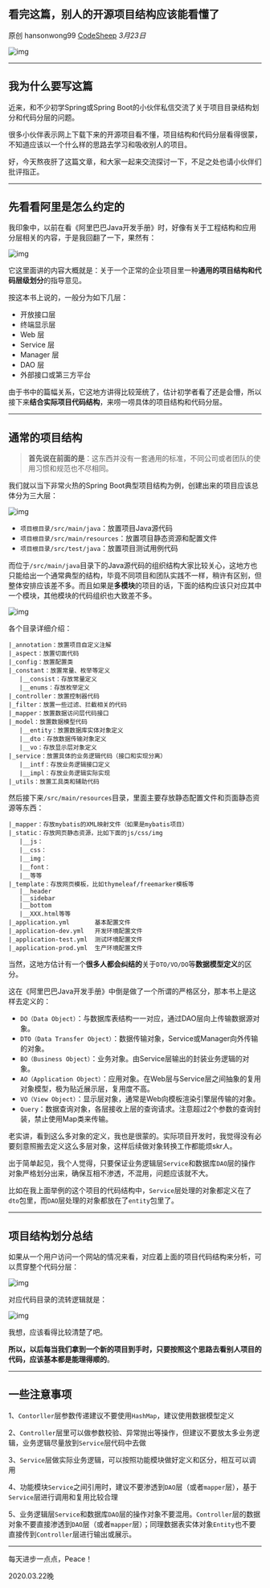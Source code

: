 ## 看完这篇，别人的开源项目结构应该能看懂了

原创 hansonwong99 [CodeSheep](javascript:void(0);) *3月23日*

![img](https://mmbiz.qpic.cn/mmbiz_png/xq9PqibkVAzqR0AFjicvvCggzIsm4Nbu1TJwkbexI5aO90IjFc6oOdFEibqSYs7YbmfbJXHJnfgtcicibCItgXDaqqA/640?wx_fmt=png&tp=webp&wxfrom=5&wx_lazy=1&wx_co=1)

------

## 我为什么要写这篇

近来，和不少初学Spring或Spring Boot的小伙伴私信交流了关于项目目录结构划分和代码分层的问题。

很多小伙伴表示网上下载下来的开源项目看不懂，项目结构和代码分层看得很蒙，不知道应该以一个什么样的思路去学习和吸收别人的项目。

好，今天熬夜肝了这篇文章，和大家一起来交流探讨一下，不足之处也请小伙伴们批评指正。

------

## 先看看阿里是怎么约定的

我印象中，以前在看《阿里巴巴Java开发手册》时，好像有关于工程结构和应用分层相关的内容，于是我回翻了一下，果然有：

![img](https://mmbiz.qpic.cn/mmbiz_png/xq9PqibkVAzqR0AFjicvvCggzIsm4Nbu1TnS1Dr6cmia72BxDUKreAH2uFmgTxQ4qpQtDS8t4awnajKxcfAia4licibg/640?wx_fmt=png&tp=webp&wxfrom=5&wx_lazy=1&wx_co=1)

它这里面讲的内容大概就是：关于一个正常的企业项目里一种**通用的项目结构和代码层级划分**的指导意见。

按这本书上说的，一般分为如下几层：

- 开放接口层
- 终端显示层
- Web 层
- Service 层
- Manager 层
- DAO 层
- 外部接口或第三方平台

由于书中的篇幅关系，它这地方讲得比较笼统了，估计初学者看了还是会懵，所以接下来**结合实际项目代码结构**，来唠一唠具体的项目结构和代码分层。

------

## 通常的项目结构

> **首先说在前面的是**：这东西并没有一套通用的标准，不同公司或者团队的使用习惯和规范也不尽相同。

我们就以当下非常火热的Spring Boot典型项目结构为例，创建出来的项目应该总体分为三大层：

![img](https://mmbiz.qpic.cn/mmbiz_png/xq9PqibkVAzqR0AFjicvvCggzIsm4Nbu1TfbbRJZvR0EicRsasxDPHcALArmBgL6ibVdAUtPoYbIne9sicC1miaCp4QQ/640?wx_fmt=png&tp=webp&wxfrom=5&wx_lazy=1&wx_co=1)

- `项目根目录/src/main/java`：放置项目Java源代码
- `项目根目录/src/main/resources`：放置项目静态资源和配置文件
- `项目根目录/src/test/java`：放置项目测试用例代码

而位于`/src/main/java`目录下的Java源代码的组织结构大家比较关心，这地方也只能给出一个通常典型的结构，毕竟不同项目和团队实践不一样，稍许有区别，但整体安排应该差不多。而且如果是**多模块**的项目的话，下面的结构应该只对应其中一个模块，其他模块的代码组织也大致差不多。

![img](https://mmbiz.qpic.cn/mmbiz_png/xq9PqibkVAzqR0AFjicvvCggzIsm4Nbu1TwVvJhgMgLG870iajoLYoW9GX5ehGKsat127xM3jYVBGYpRBNkfytANw/640?wx_fmt=png&tp=webp&wxfrom=5&wx_lazy=1&wx_co=1)

各个目录详细介绍：

```
|_annotation：放置项目自定义注解
|_aspect：放置切面代码
|_config：放置配置类
|_constant：放置常量、枚举等定义
   |__consist：存放常量定义
   |__enums：存放枚举定义
|_controller：放置控制器代码
|_filter：放置一些过滤、拦截相关的代码
|_mapper：放置数据访问层代码接口
|_model：放置数据模型代码
   |__entity：放置数据库实体对象定义
   |__dto：存放数据传输对象定义
   |__vo：存放显示层对象定义
|_service：放置具体的业务逻辑代码（接口和实现分离）
   |__intf：存放业务逻辑接口定义
   |__impl：存放业务逻辑实际实现
|_utils：放置工具类和辅助代码
```

然后接下来`/src/main/resources`目录，里面主要存放静态配置文件和页面静态资源等东西：

```
|_mapper：存放mybatis的XML映射文件（如果是mybatis项目）
|_static：存放网页静态资源，比如下面的js/css/img
   |__js：
   |__css：
   |__img：
   |__font：
   |__等等
|_template：存放网页模板，比如thymeleaf/freemarker模板等
   |__header
   |__sidebar
   |__bottom
   |__XXX.html等等
|_application.yml       基本配置文件
|_application-dev.yml   开发环境配置文件
|_application-test.yml  测试环境配置文件
|_application-prod.yml  生产环境配置文件
```

当然，这地方估计有一个**很多人都会纠结的**关于`DTO/VO/DO`等**数据模型定义**的区分。

这在《阿里巴巴Java开发手册》中倒是做了一个所谓的严格区分，那本书上是这样去定义的：

- `DO（Data Object）`：与数据库表结构一一对应，通过DAO层向上传输数据源对象。
- `DTO（Data Transfer Object）`：数据传输对象，Service或Manager向外传输的对象。
- `BO（Business Object）`：业务对象。由Service层输出的封装业务逻辑的对象。
- `AO（Application Object）`：应用对象。在Web层与Service层之间抽象的复用对象模型，极为贴近展示层，复用度不高。
- `VO（View Object）`：显示层对象，通常是Web向模板渲染引擎层传输的对象。
- `Query`：数据查询对象，各层接收上层的查询请求。注意超过2个参数的查询封装，禁止使用Map类来传输。

老实讲，看到这么多对象的定义，我也是很蒙的。实际项目开发时，我觉得没有必要刻意照搬去定义这么多层对象，这样后续做对象转换工作都能烦skr人。

出于简单起见，我个人觉得，只要保证业务逻辑层`Service`和数据库`DAO`层的操作对象严格划分出来，确保互相不渗透，不混用，问题应该就不大。

比如在我上面举例的这个项目的代码结构中，`Service`层处理的对象都定义在了`dto`包里，而`DAO`层处理的对象都放在了`entity`包里了。

------

## 项目结构划分总结

如果从一个用户访问一个网站的情况来看，对应着上面的项目代码结构来分析，可以贯穿整个代码分层：

![img](https://mmbiz.qpic.cn/mmbiz_png/xq9PqibkVAzqR0AFjicvvCggzIsm4Nbu1TTbx21gVqWjqaPBBGk6JzCHQ1kNE9ec5LKGcSnVnYFVqM0npoSpWFrw/640?wx_fmt=png&tp=webp&wxfrom=5&wx_lazy=1&wx_co=1)

对应代码目录的流转逻辑就是：

![img](https://mmbiz.qpic.cn/mmbiz_png/xq9PqibkVAzqR0AFjicvvCggzIsm4Nbu1ThYkM0CwRtU2iahqt6NVwzUs9V3lcL8Uia7UR64B0n8tB9HnibbNYRODJQ/640?wx_fmt=png&tp=webp&wxfrom=5&wx_lazy=1&wx_co=1)

我想，应该看得比较清楚了吧。

**所以，以后每当我们拿到一个新的项目到手时，只要按照这个思路去看别人项目的代码，应该基本都是能理得顺的**。

------

## 一些注意事项

1、`Contorller`层参数传递建议不要使用`HashMap`，建议使用数据模型定义

2、`Controller`层里可以做参数校验、异常抛出等操作，但建议不要放太多业务逻辑，业务逻辑尽量放到`Service`层代码中去做

3、`Service`层做实际业务逻辑，可以按照功能模块做好定义和区分，相互可以调用

4、功能模块`Service`之间引用时，建议不要渗透到`DAO`层（或者`mapper`层），基于`Service`层进行调用和复用比较合理

5、业务逻辑层`Service`和数据库`DAO`层的操作对象不要混用。`Controller`层的数据对象不要直接渗透到`DAO`层（或者`mapper`层）；同理数据表实体对象`Entity`也不要直接传到`Controller`层进行输出或展示。

------

每天进步一点点，Peace！

2020.03.22晚

```

```